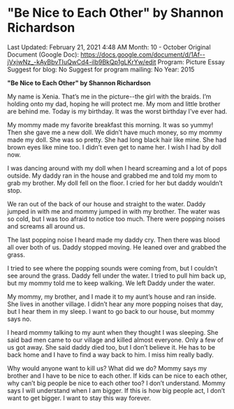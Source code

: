 # "Be Nice to Each Other" by Shannon Richardson

Last Updated: February 21, 2021 4:48 AM
Month: 10 - October
Original Document (Google Doc): https://docs.google.com/document/d/1Af--jVxjwNz_-kAyBbvTIuQwCd4-ilb9BkQp1gLKrYw/edit
Program: Picture Essay
Suggest for blog: No
Suggest for program mailing: No
Year: 2015

**"Be Nice to Each Other" by Shannon Richardson**

My name is Xenia. That’s me in the picture--the girl with the braids. I’m holding onto my dad, hoping he will protect me. My mom and little brother are behind me. Today is my birthday. It was the worst birthday I’ve ever had.

My mommy made my favorite breakfast this morning. It was so yummy! Then she gave me a new doll. We didn’t have much money, so my mommy made my doll. She was so pretty. She had long black hair like mine. She had brown eyes like mine too. I didn’t even get to name her. I wish I had by doll now.

I was dancing around with my doll when I heard screaming and a lot of pops outside. My daddy ran in the house and grabbed me and told my mom to grab my brother. My doll fell on the floor. I cried for her but daddy wouldn’t stop.

We ran out of the back of our house and straight to the water. Daddy jumped in with me and mommy jumped in with my brother. The water was so cold, but I was too afraid to notice too much. There were popping noises and screams all around us.

The last popping noise I heard made my daddy cry. Then there was blood all over both of us. Daddy stopped moving. He leaned over and grabbed the grass.

I tried to see where the popping sounds were coming from, but I couldn’t see around the grass. Daddy fell under the water. I tried to pull him back up, but my mommy told me to keep walking. We left Daddy under the water.

My mommy, my brother, and I made it to my aunt’s house and ran inside. She lives in another village. I didn’t hear any more popping noises that day, but I hear them in my sleep. I want to go back to our house, but mommy says no.

I heard mommy talking to my aunt when they thought I was sleeping. She said bad men came to our village and killed almost everyone. Only a few of us got away. She said daddy died too, but I don’t believe it. He has to be back home and I have to find a way back to him. I miss him really badly.

Why would anyone want to kill us? What did we do? Mommy says my brother and I have to be nice to each other. If kids can be nice to each other, why can’t big people be nice to each other too? I don’t understand. Mommy says I will understand when I am bigger. If this is how big people act, I don’t want to get bigger. I want to stay this way forever.